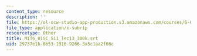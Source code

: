 ```yaml
---
content_type: resource
description: ''
file: https://ol-ocw-studio-app-production.s3.amazonaws.com/courses/6-01sc-introduction-to-electrical-engineering-and-computer-science-i-spring-2011/29737e1b0b53191692663a5c1aa2f66c_MIT6_01SC_S11_lec13_300k.srt
file_type: application/x-subrip
resourcetype: Other
title: MIT6_01SC_S11_lec13_300k.srt
uid: 29737e1b-0b53-1916-9266-3a5c1aa2f66c
---
```

